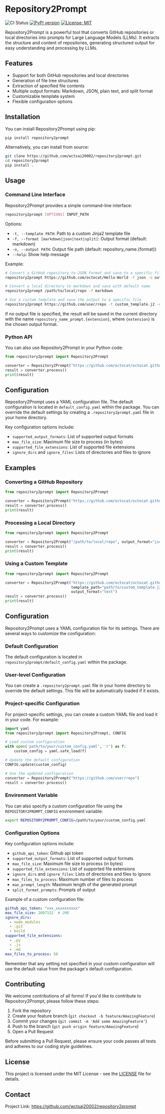 # Repository2Prompt

![CI Status](https://github.com/wctsai20002/repository2prompt/actions/workflows/ci.yml/badge.svg)
[![PyPI version](https://badge.fury.io/py/repository2prompt.svg)](https://badge.fury.io/py/repository2prompt)
[![License: MIT](https://img.shields.io/badge/License-MIT-yellow.svg)](https://opensource.org/licenses/MIT)

Repository2Prompt is a powerful tool that converts GitHub repositories or local directories into prompts for Large Language Models (LLMs). It extracts the structure and content of repositories, generating structured output for easy understanding and processing by LLMs.

## Features

- Support for both GitHub repositories and local directories
- Generation of file tree structures
- Extraction of specified file contents
- Multiple output formats: Markdown, JSON, plain text, and split format
- Customizable template system
- Flexible configuration options

## Installation

You can install Repository2Prompt using pip:

```bash
pip install repository2prompt
```

Alternatively, you can install from source:

```bash
git clone https://github.com/wctsai20002/repository2prompt.git
cd repository2prompt
pip install .
```

## Usage

### Command Line Interface

Repository2Prompt provides a simple command-line interface:

```bash
repository2prompt [OPTIONS] INPUT_PATH
```

Options:
- `-t, --template PATH`: Path to a custom Jinja2 template file
- `-f, --format [markdown|json|text|split]`: Output format (default: markdown)
- `-o, --output PATH`: Output file path (default: repository_name.{format})
- `--help`: Show help message

Example:

```bash
# Convert a GitHub repository to JSON format and save to a specific file
repository2prompt https://github.com/octocat/Hello-World -f json -o output.json

# Convert a local directory to markdown and save with default name
repository2prompt /path/to/local/repo -f markdown

# Use a custom template and save the output to a specific file
repository2prompt https://github.com/user/repo -t custom_template.j2 -o custom_output.md
```

If no output file is specified, the result will be saved in the current directory with the name `repository_name_prompt.{extension}`, where `{extension}` is the chosen output format.

### Python API

You can also use Repository2Prompt in your Python code:

```python
from repository2prompt import Repository2Prompt

converter = Repository2Prompt("https://github.com/octocat/octocat.github.io", output_format="json")
result = converter.process()
print(result)
```

## Configuration

Repository2Prompt uses a YAML configuration file. The default configuration is located in `default_config.yaml` within the package. You can override the default settings by creating a `.repository2prompt.yaml` file in your home directory.

Key configuration options include:
- `supported_output_formats`: List of supported output formats
- `max_file_size`: Maximum file size to process (in bytes)
- `supported_file_extensions`: List of supported file extensions
- `ignore_dirs` and `ignore_files`: Lists of directories and files to ignore

## Examples

### Converting a GitHub Repository

```python
from repository2prompt import Repository2Prompt

converter = Repository2Prompt("https://github.com/octocat/octocat.github.io")
result = converter.process()
print(result)
```

### Processing a Local Directory

```python
from repository2prompt import Repository2Prompt

converter = Repository2Prompt("/path/to/local/repo", output_format="json")
result = converter.process()
print(result)
```

### Using a Custom Template

```python
from repository2prompt import Repository2Prompt

converter = Repository2Prompt("https://github.com/octocat/octocat.github.io", 
                              template_path="path/to/custom_template.j2",
                              output_format="text")
result = converter.process()
print(result)
```

## Configuration

Repository2Prompt uses a YAML configuration file for its settings. There are several ways to customize the configuration:

### Default Configuration

The default configuration is located in `repository2prompt/default_config.yaml` within the package.

### User-level Configuration

You can create a `.repository2prompt.yaml` file in your home directory to override the default settings. This file will be automatically loaded if it exists.

### Project-specific Configuration

For project-specific settings, you can create a custom YAML file and load it in your code. For example:

```python
import yaml
from repository2prompt import Repository2Prompt, CONFIG

# Load custom configuration
with open('path/to/your/custom_config.yaml', 'r') as f:
    custom_config = yaml.safe_load(f)

# Update the default configuration
CONFIG.update(custom_config)

# Use the updated configuration
converter = Repository2Prompt("https://github.com/user/repo")
result = converter.process()
```

### Environment Variable

You can also specify a custom configuration file using the `REPOSITORY2PROMPT_CONFIG` environment variable:

```bash
export REPOSITORY2PROMPT_CONFIG=/path/to/your/custom_config.yaml
```

### Configuration Options

Key configuration options include:
- `github_api_token`: Github api token
- `supported_output_formats`: List of supported output formats
- `max_file_size`: Maximum file size to process (in bytes)
- `supported_file_extensions`: List of supported file extensions
- `ignore_dirs` and `ignore_files`: Lists of directories and files to ignore
- `max_files_to_process`: Maximum number of files to process
- `max_prompt_length`: Maximum length of the generated prompt
- `split_format_prompts`: Prompts of output

Example of a custom configuration file:

```yaml
github_api_token: "xxx_xxxxxxxxxx"
max_file_size: 2097152  # 2MB
ignore_dirs:
  - node_modules
  - .git
  - build
supported_file_extensions:
  - .py
  - .js
  - .md
max_files_to_process: 50
```

Remember that any setting not specified in your custom configuration will use the default value from the package's default configuration.

## Contributing

We welcome contributions of all forms! If you'd like to contribute to Repository2Prompt, please follow these steps:

1. Fork the repository
2. Create your feature branch (`git checkout -b feature/AmazingFeature`)
3. Commit your changes (`git commit -m 'Add some AmazingFeature'`)
4. Push to the branch (`git push origin feature/AmazingFeature`)
5. Open a Pull Request

Before submitting a Pull Request, please ensure your code passes all tests and adheres to our coding style guidelines.

## License

This project is licensed under the MIT License - see the [LICENSE](LICENSE) file for details.

## Contact

Project Link: https://github.com/wctsai20002/repository2prompt